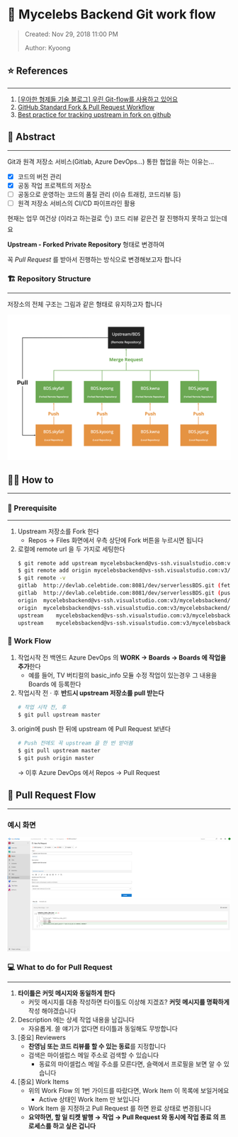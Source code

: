 # 🐙 Mycelebs Backend Git work flow
> Created: Nov 29, 2018 11:00 PM
>
> Author: Kyoong

## ⭐️ References
---

1. [[우아한 형제들 기술 블로그] 우린 Git-flow를 사용하고 있어요](https://goo.gl/ad4frD)
2. [GitHub Standard Fork & Pull Request Workflow](https://goo.gl/XsX8ib)
3. [Best practice for tracking upstream in fork on github](https://goo.gl/uWj5He)

## 🌳 Abstract
---

Git과 원격 저장소 서비스(Gitlab, Azure DevOps...) 통한 협업을 하는 이유는...

- [x] 코드의 버전 관리
- [x] 공동 작업 프로젝트의 저장소
- [ ] 공동으로 운영하는 코드의 품질 관리 (이슈 트래킹, 코드리뷰 등)
- [ ] 원격 저장소 서비스의 CI/CD 파이프라인 활용

현재는 업무 여건상 (이라고 하는걸로 👌) 코드 리뷰 같은건 잘 진행하지 못하고 있는데요

**Upstream - Forked Private Repository** 형태로 변경하여

꼭 *Pull Request* 를 받아서 진행하는 방식으로 변경해보고자 합니다

### 🏗 Repository Structure
---
저장소의 전체 구조는 그림과 같은 형태로 유지하고자 합니다

![](./assets/images/GIT_WORKS/git-flow.png)


## 🕵️‍♀️ How to
---

### 🎁 Prerequisite
---
1. Upstream 저장소를 Fork 한다
    - Repos → Files 화면에서 우측 상단에 Fork 버튼을 누르시면 됩니다
2. 로컬에 remote url 을 두 가지로 세팅한다
    ```bash
    $ git remote add upstream mycelebsbackend@vs-ssh.visualstudio.com:v3/mycelebsbackend/BDS/BDS
    $ git remote add origin mycelebsbackend@vs-ssh.visualstudio.com:v3/mycelebsbackend/BDS/BDS.kyoong
    $ git remote -v
    gitlab	http://devlab.celebtide.com:8081/dev/serverlessBDS.git (fetch)
    gitlab	http://devlab.celebtide.com:8081/dev/serverlessBDS.git (push)
    origin	mycelebsbackend@vs-ssh.visualstudio.com:v3/mycelebsbackend/BDS/BDS.kyoong (fetch)
    origin	mycelebsbackend@vs-ssh.visualstudio.com:v3/mycelebsbackend/BDS/BDS.kyoong (push)
    upstream	mycelebsbackend@vs-ssh.visualstudio.com:v3/mycelebsbackend/BDS/BDS (fetch)
    upstream	mycelebsbackend@vs-ssh.visualstudio.com:v3/mycelebsbackend/BDS/BDS (push)
    ```

### 🌊 Work Flow
1. 작업시작 전 백엔드 Azure DevOps 의 **WORK → Boards → Boards 에 작업을 추가**한다
    - 예를 들어, TV 버티컬의 basic_info 모듈 수정 작업이 있는경우 그 내용을 Boards 에 등록한다
2. 작업시작 전 · 후 **반드시 upstream 저장소를 pull 받는다**
    ```bash
    # 작업 시작 전, 후
    $ git pull upstream master
    ```
3. origin에 push 한 뒤에 upstream 에 Pull Request 보낸다
    ```bash
    # Push 전에도 꼭 upstream 을 한 번 받아봄
    $ git pull upstream master
    $ git push origin master
    ```
    → 이후 Azure DevOps 에서 Repos → Pull Request

## 🌊 Pull Request Flow
---

### 예시 화면
![](./assets/images/GIT_WORKS/pull_request.png)


### 💻 What to do for Pull Request
---

1. **타이틀은 커밋 메시지와 동일하게 한다**
    - 커밋 메시지를 대충 작성하면 타이틀도 이상해 지겠죠? **커밋 메시지를 명확하게** 작성 해야겠습니다
2. Description 에는 상세 작업 내용을 남깁니다
    - 자유롭게. 쓸 얘기가 없다면 타이틀과 동일해도 무방합니다
3. [중요] Reviewers
    - **찬영님 또는 코드 리뷰를 할 수 있는 동료**를 지정합니다
    - 검색은 마이셀럽스 메일 주소로 검색할 수 있습니다
        - 동료의 마이셀럽스 메일 주소를 모른다면, 슬랙에서 프로필을 보면 알 수 있습니다
4. [중요] Work Items
    - 위의 Work Flow 의 1번 가이드를 따랐다면, Work Item 이 목록에 보일거에요
        - Active 상태인 Work Item 만 보입니다
    - Work Item 을 지정하고 Pull Request 를 하면 완료 상태로 변경됩니다
    - **요약하면, 할 일 티켓 발행 → 작업 → Pull Request 와 동시에 작업 종료 의 프로세스를 하고 싶은 겁니다**
